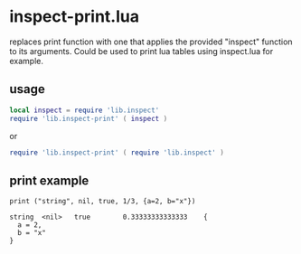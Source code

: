 # inspect-print.lua
replaces print function with one that applies the provided "inspect" function to its arguments.
Could be used to print lua tables using inspect.lua for example.

## usage
```lua
local inspect = require 'lib.inspect'
require 'lib.inspect-print' ( inspect )
```
or
```lua
require 'lib.inspect-print' ( require 'lib.inspect' )
```

## print example
```
print ("string", nil, true, 1/3, {a=2, b="x"})
```
```
string	<nil>	true		0.33333333333333	{
  a = 2,
  b = "x"
}
```
